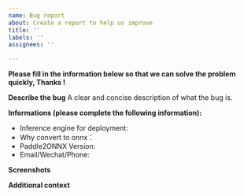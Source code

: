 ```yaml
---
name: Bug report
about: Create a report to help us improve
title: ''
labels: ''
assignees: ''

---
```


**Please fill in the information below so that we can solve the problem quickly, Thanks !**

**Describe the bug**
A clear and concise description of what the bug is.


**Informations (please complete the following information):**
 - Inference engine for deployment:
 - Why convert to onnx：
 - Paddle2ONNX Version:
 - Email/Wechat/Phone:

**Screenshots**


**Additional context**
